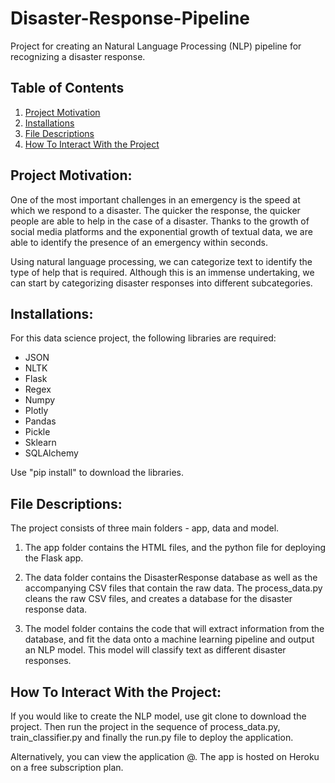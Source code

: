 # Disaster-Response-Pipeline
Project for creating an Natural Language Processing (NLP) pipeline for recognizing a disaster response.

## Table of Contents

1. [Project Motivation](https://github.com/Danieldacruz7/Disaster-Response-Pipeline#project-motivation)
2. [Installations](https://github.com/Danieldacruz7/Disaster-Response-Pipeline#installations)
3. [File Descriptions](https://github.com/Danieldacruz7/Disaster-Response-Pipeline#file-descriptions)
4. [How To Interact With the Project](https://github.com/Danieldacruz7/Disaster-Response-Pipeline#how-to-interact-with-the-project)

## Project Motivation:
One of the most important challenges in an emergency is the speed at which we respond to a disaster. The quicker the response, the quicker people are able to help in the case of a disaster. Thanks to the growth of social media platforms and the exponential growth of textual data, we are able to identify the presence of an emergency within seconds.

Using natural language processing, we can categorize text to identify the type of help that is required. Although this is an immense undertaking, we can start by categorizing disaster responses into different subcategories.

## Installations:
For this data science project, the following libraries are required:
- JSON
- NLTK
- Flask
- Regex
- Numpy
- Plotly
- Pandas
- Pickle
- Sklearn
- SQLAlchemy

Use "pip install" to download the libraries.

## File Descriptions:
The project consists of three main folders - app, data and model.

1. The app folder contains the HTML files, and the python file for deploying the Flask app.

2. The data folder contains the DisasterResponse database as well as the accompanying CSV files that contain the raw data. The process_data.py cleans the raw CSV files, and creates a database for the disaster response data.

3. The model folder contains the code that will extract information from the database, and fit the data onto a machine learning pipeline and output an NLP model. This model will classify text as different disaster responses.

## How To Interact With the Project:
If you would like to create the NLP model, use git clone to download the project. Then run the project in the sequence of process_data.py, train_classifier.py and finally the run.py file to deploy the application.

Alternatively, you can view the application @. The app is hosted on Heroku on a free subscription plan.
